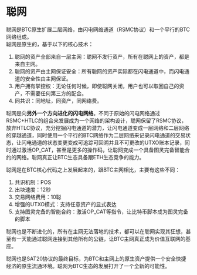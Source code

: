 聪网
====

聪网是BTC原生扩展二层网络，由闪电网络通道（RSMC协议）和一个平行的BTC网络组成。  
聪网是原生的，基于以下的核心技术：  
1. 聪网的资产全部来自一层主网：聪网不发行资产，所有在聪网上的资产，都是来自主网。
2. 聪网的资产由主网保证安全：所有聪网的资产实际都在闪电通道中，而闪电通道的安全性由主网保证。
3. 用户拥有掌控权：无论任何时候，即使聪网关闭，用户也可以取回自己的资产，不需要任何第三方的配合。
4. 同共识：同地址，同资产，同网络费。


聪网是向**另外一个方向进化的闪电网络**。不同于原始的闪电网络通过RSMC+HTLC的组合来发展成为一个网络的架构设计，聪网保留了RSMC协议，放弃HTLC协议，充分挖掘闪电通道的潜力，让闪电通道变成一层网络和二层网络的穿越通道，同时使用一个平行的BTC网络作为二层网络来记录闪电通道的交易状态，让闪电通道的状态变更变成可追踪可回溯并且不可更改的UTXO账本记录，同时通过激活OP_CAT，甚至是更多的操作码，让聪网变成一个具备图灵完备智能合约的网络。聪网真正让BTC生态具备跟ETH生态竞争的能力。


聪网是在BTC核心代码之上发展起来的，跟BTC主网相比，主要有这些不同：
1. 共识机制：POS
2. 出块速度：12秒
3. 交易网络费用：10聪
4. 增强的UTXO模式：支持任意资产的显式表达
5. 支持图灵完备的智能合约：激活OP_CAT等指令，让比特币脚本成为图灵完备的脚本


聪网也是不断进化的，所有在主网无法落地的技术，都可以在聪网实现其狂想，甚至有一天能通过聪网连接到其他所有的公链，让BTC主网真正成为价值互联网的基座。


聪网也是SAT20协议的最终目标，为BTC和主网上的原生资产提供一个安全快捷经济的原生流通环境。聪网为BTC生态的发展打开了一个全新的可能性。  
